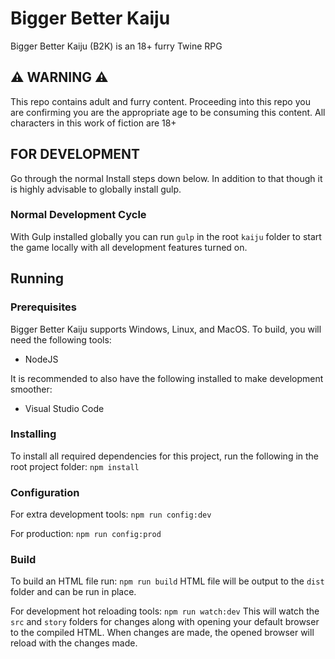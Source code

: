# Bigger Better Kaiju
Bigger Better Kaiju (B2K) is an 18+ furry Twine RPG
## ⚠️ WARNING ⚠️
This repo contains adult and furry content. Proceeding into this repo you are confirming you are the appropriate age to be consuming this content. All characters in this work of fiction are 18+

## FOR DEVELOPMENT
Go through the normal Install steps down below. In addition to that though it is highly advisable to globally install gulp.

### Normal Development Cycle
With Gulp installed globally you can run `gulp` in the root `kaiju` folder to start the game locally with all development features turned on.

## Running
### Prerequisites
Bigger Better Kaiju supports Windows, Linux, and MacOS. To build, you will need the following tools:
- NodeJS

It is recommended to also have the following installed to make development smoother:
- Visual Studio Code

### Installing
To install all required dependencies for this project, run the following in the root project folder: `npm install`

### Configuration
For extra development tools: `npm run config:dev`

For production: `npm run config:prod`

### Build
To build an HTML file run: `npm run build`
HTML file will be output to the `dist` folder and can be run in place.

For development hot reloading tools: `npm run watch:dev`
This will watch the `src` and `story` folders for changes along with opening your default browser to the compiled HTML. When changes are made, the opened browser will reload with the changes made.